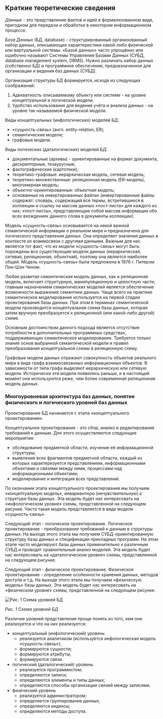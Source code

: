 ## Краткие теоретические сведения
*Данные* - это представление фактов и идей в формализованном виде, пригодном для передачи и обработки в некотором информационном процессе.

*База Данных* (БД, database) - структурированный организованный набор данных, описывающих характеристики какой-либо физической или виртуальной системы. «Базой данных» часто упрощённо или ошибочно называют Системы Управления Базами Данных (СУБД, database management system, DBMS). Нужно различать набор данных (собственно БД) и программное обеспечение, предназначенное для организации и ведения баз данных (СУБД).

Организация структуры БД формируется, исходя из следующих соображений:
1. Адекватность описываемому объекту или системе - на уровне концептуальной и логической модели.
2. Удобство использования для ведения учёта и анализа данных - на уровне так называемой физической модели.

Виды концептуальных (инфологических) моделей БД:
* «сущность-связь» (англ. entity-relation, ER);
* семантические модели;
* графовые модели.

Виды логических (даталогических) моделей БД:
* документальные (архивы) - ориентированные на формат документа, дескрипторные, тезаурусные;
* фактографические (картотеки);
* теоретико-графовые: иерархическая модель, сетевая модель;
* теоретико-множественные: реляционная модель (ER-модель), многомерная модель;
* объектно-ориентированные: объектная модель;
* основанные на инвертированных файлах (инвертированные файлы содержат: словарь, содержащий все термы, встретившиеся в коллекции и ссылку на массив данных «пост-листа» для каждого из них; «пост-листы», представляющие собой массив информации обо всех вхождениях данного слова в документы коллекции).

Модель «сущность-связь» основывается на некой важной семантической информации о реальном мире и предназначена для логического представления данных. Она определяет значения данных в контексте их взаимосвязи с другими данными. Важным для нас является тот факт, что из модели «сущность-связь» могут быть порождены все существующие модели данных (иерархическая, сетевая, реляционная, объектная), поэтому она является наиболее общей. Модель «сущность-связь» была предложена в 1976 г. Питером Пин-Шэн Ченом. 

Любая развитая семантическая модель данных, как и реляционная модель, включает структурную, манипуляционную и целостную части, главным назначением семантических моделей является обеспечение возможности выражения семантики данных. Чаще всего на практике семантическое моделирование используется на первой стадии проектирования базы данных. При этом в терминах семантической модели производится концептуальная схема базы данных, которая затем вручную преобразуется к реляционной (или какой-либо другой) схеме.

Основным достоинством данного подхода является отсутствие потребности в дополнительных программных средствах, поддерживающих семантическое моделирование. Требуется только знание основ выбранной семантической модели и правил преобразования концептуальной схемы в реляционную схему.

Графовые модели данных отражают совокупность объектов реального мира в виде графа взаимосвязанных информационных объектов. В зависимости от типа графа выделяют иерархическую или сетевую модели. Исторически эти модели появились раньше, и в настоящий момент они используются реже, чем более современная реляционная модель данных.

### Многоуровневая архитектура баз данных, понятие физического и логического уровней баз данных

Проектирование БД начинается с этапа «концептуального проектирования».

Концептуальное проектирование - это сбор, анализ и редактирование требований к данным. Для этого осуществляются следующие мероприятия:
* обследование предметной области, изучение её информационной структуры;
* выявление всех фрагментов предметной области, каждый из которых характеризуется представлением, информационными объектами и связями между ними, процессами над информационными объектами;
* моделирование и интеграция всех представлений.

По окончании этапа концептуального проектирования мы получаем «концептуальную модель», инвариантную (нечувствительную) к структуре базы данных. Эта модель будет нас интересовать на «инфологическом уровне» схемы, представленной на следующем рисунке. Часто такая модель представляется в виде модели «сущность-связь».

Следующий этап - логическое проектирование.
Логическое проектирование - преобразование требований к данным в структуры данных. На выходе этого этапа мы получаем СУБД-ориентированную структуру базы данных и спецификации прикладных программ. На этом этапе часто моделируют базы данных применительно к различным СУБД и проводят сравнительный анализ моделей. Эта модель будет нас интересовать на «даталогическом уровне» схемы, представленной на следующем рисунке.

Следующий этап - физическое проектирование.
Физическое проектирование - определение особенности хранения данных, методов доступа и т.д. На выходе этого этапа мы получаем «физическую модель» базы данных. Эта модель будет нас интересовать на «физическом уровне» схемы, представленной на следующем рисунке.

![Рис. 1 Схема уровней БД](file:///home/dima/Desktop/lab2_bd/%D0%AD%D0%A3%D0%9C%D0%9A%D0%94_%D0%91%D0%94_1/%D0%A2%D0%B5%D0%BE%D1%80%D0%B8%D1%8F/content/index_files/image022.jpg)

*Рис. 1 Схема уровней БД*

Различие уровней представления проще понять из того, кем они реализуется и что на них реализуется:
* концептуальный (инфологический) уровень
  * реализуется аналитиком (используется инфологическая модель «сущность-связь»);
  * формируются сущности;
  * формируются атрибуты;
  * формируются связи.
* логический (даталогический) уровень
  * реализуется программистом;
  * определяются записи;
  * определяются элементы и типы данных;
  * определяются способы организации связей между записями.
* физический уровень
  * реализуется администратором;
  * определяется группирование данных;
  * определяются индексы;
  * определяются методы доступа.